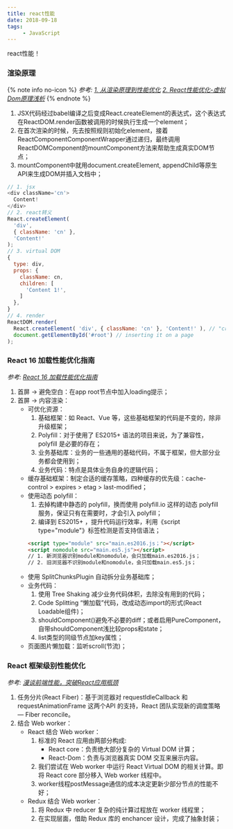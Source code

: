 ```yaml
---
title: react性能
date: 2018-09-18
tags:
     - JavaScript
---
```

react性能！


### 渲染原理

{% note info no-icon %}
*参考:
    [1. 从渲染原理到性能优化](https://zhuanlan.zhihu.com/p/44331138)
    [2. React性能优化-虚拟Dom原理浅析](https://segmentfault.com/a/1190000015366521)*
{% endnote %}


1. JSX代码经过babel编译之后变成React.createElement的表达式，这个表达式在ReactDOM.render函数被调用的时候执行生成一个element；
2. 在首次渲染的时候，先去按照规则初始化element，接着ReactComponentComponentWrapper通过递归，最终调用ReactDOMComponent的mountComponent方法来帮助生成真实DOM节点；
3. mountComponent中就用document.createElement, appendChild等原生API来生成DOM并插入文档中；
<!-- more -->
```JavaScript
// 1. jsx
<div className='cn'>
  Content!
</div>
// 2. react转义
React.createElement(
  'div',
  { className: 'cn' },
  'Content!'
);
// 3. virtual DOM
{
  type: div,
  props: {
    className: cn,
    children: [
      'Content 1!',
    ]
  },
}
// 4. render
ReactDOM.render(
  React.createElement( 'div', { className: 'cn' }, 'Content!' ), // "creating" a component
  document.getElementById('#root') // inserting it on a page
);
```

### React 16 加载性能优化指南

*参考: [React 16 加载性能优化指南](http://imweb.io/topic/5b6cf66c93759a0e51c917c7)*

1. 首屏 -> 避免空白：在app root节点中加入loading提示；
2. 首屏 -> 内容渲染：
    - 可优化资源：
        1. 基础框架：如 React、Vue 等，这些基础框架的代码是不变的，除非升级框架；
        2. Polyfill：对于使用了 ES2015+ 语法的项目来说，为了兼容性，polyfill 是必要的存在；
        3. 业务基础库：业务的一些通用的基础代码，不属于框架，但大部分业务都会使用到；
        4. 业务代码：特点是具体业务自身的逻辑代码；
    - 缓存基础框架：制定合适的缓存策略，四种缓存的优先级：cache-control > expires > etag > last-modified；
    - 使用动态 polyfill：
        1. 去掉构建中静态的 polyfill，换而使用 polyfill.io 这样的动态 polyfill 服务，保证只有在需要时，才会引入 polyfill；
        2. 编译到 ES2015+ ，提升代码运行效率，利用《script type="module"》标签检测是否支持信语法；
        ```HTML
        <script type="module" src="main.es2016.js；"></script>
        <script nomodule src="main.es5.js"></script>
        // 1. 新浏览器识别module和nomodule，会只加载main.es2016.js；
        // 2. 旧浏览器不识别module和nomodule，会只加载main.es5.js；
        ```
    - 使用 SplitChunksPlugin 自动拆分业务基础库；
    - 业务代码：
        1. 使用 Tree Shaking 减少业务代码体积，去除没有用到的代码；
        2. Code Splitting “懒加载”代码，改成动态import的形式(React Loadable组件)；
        3. shouldComponent()避免不必要的diff；或者启用PureComponent，自带shouldComponent浅比较props和state；
        4. list类型的同级节点加key属性；
    - 页面图片懒加载：监听scroll(节流)；

### React 框架级别性能优化

*参考: [漫谈前端性能，突破React应用瓶颈](https://mp.weixin.qq.com/s/tCLvRad-WrnFKJiStU7BKw)*

1. 任务分片(React Fiber)：基于浏览器对 requestIdleCallback 和 requestAnimationFrame 这两个API 的支持，React 团队实现新的调度策略 — Fiber reconcile。
2. 结合 Web worker：
    - React 结合 Web worker：
        1. 标准的 React 应用由两部分构成:
            - React core：负责绝大部分复杂的 Virtual DOM 计算；
            - React-Dom：负责与浏览器真实 DOM 交互来展示内容。
        2. 我们尝试在 Web worker 中运行 React Virtual DOM 的相关计算。即将 React core 部分移入 Web worker 线程中。
        3. worker线程postMessage通信的成本决定更新少部分节点的性能不好；
    - Redux 结合 Web worker：
        1. 将 Redux 中 reducer 复杂的纯计算过程放在 worker 线程里；
        2. 在实现层面，借助 Redux 库的 enchancer 设计，完成了抽象封装；
